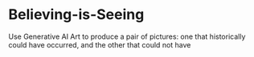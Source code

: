 # Believing-is-Seeing
 Use Generative AI Art to produce a pair of pictures: one that historically could have occurred, and the other that could not have
